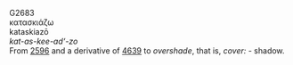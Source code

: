 G2683  
κατασκιάζω  
kataskiazō  
*kat-as-kee-ad‘-zo*  
From [2596](g2596) and a derivative of [4639](g4639) to *overshade*,
that is, *cover:* - shadow.  
